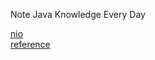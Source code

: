 Note Java Knowledge Every Day

[nio](/src/Baisc/nio/NIO.md)  
[reference](/src/Baisc/reference/Reference.md)